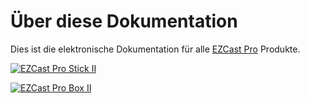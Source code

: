 # Über diese Dokumentation

Dies ist die elektronische Dokumentation für alle [EZCast Pro](https://www.ezcastpro.de) Produkte.

<a href="https://doc.ezcastpro.de/Pro-Stick-D10/" align="left" target="_self"><img src="/images/ezcastproII_stick_small.png" alt="EZCast Pro Stick II"></a>

<a href="https://doc.ezcastpro.de/Pro-Box-B10/" align="left" target="_self"><img src="/images/ezcastproII_box_small.jpg" alt="EZCast Pro Box II"></a>
